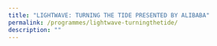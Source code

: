 ```yaml
---
title: "LIGHTWAVE: TURNING THE TIDE PRESENTED BY ALIBABA"
permalink: /programmes/lightwave-turningthetide/
description: ""
---
```

